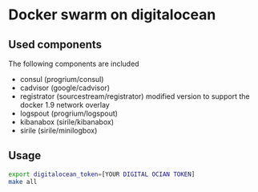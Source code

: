 # Docker swarm on digitalocean

## Used components
The following components are included
* consul (progrium/consul)
* cadvisor (google/cadvisor)
* registrator (sourcestream/registrator) modified version to support the docker 1.9 network overlay
* logspout (progrium/logspout)
* kibanabox (sirile/kibanabox)
* sirile (sirile/minilogbox)

## Usage
```bash
export digitalocean_token=[YOUR DIGITAL OCIAN TOKEN]
make all
```
